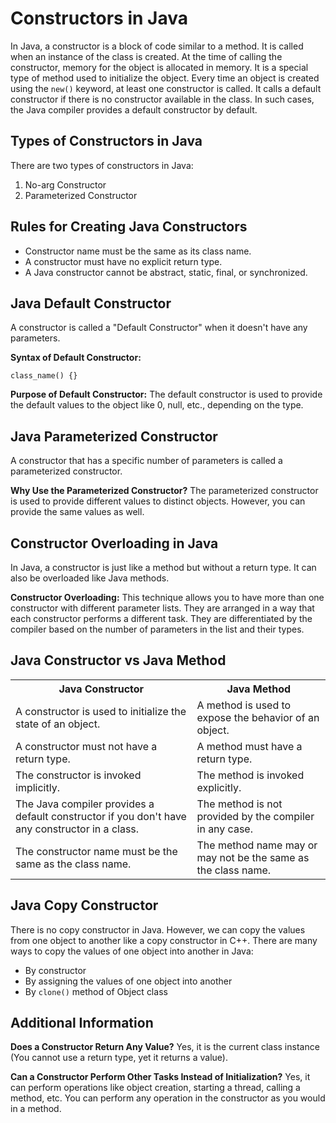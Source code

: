 <h1>Constructors in Java</h1>
<p>In Java, a constructor is a block of code similar to a method. It is called when an instance of the class is created. At the time of calling the constructor, memory for the object is allocated in memory. It is a special type of method used to initialize the object. Every time an object is created using the <code>new()</code> keyword, at least one constructor is called. It calls a default constructor if there is no constructor available in the class. In such cases, the Java compiler provides a default constructor by default.</p>

<h2>Types of Constructors in Java</h2>
<p>There are two types of constructors in Java:</p>
<ol>
    <li>No-arg Constructor</li>
    <li>Parameterized Constructor</li>
</ol>

<h2>Rules for Creating Java Constructors</h2>
<ul>
    <li>Constructor name must be the same as its class name.</li>
    <li>A constructor must have no explicit return type.</li>
    <li>A Java constructor cannot be abstract, static, final, or synchronized.</li>
</ul>

<h2>Java Default Constructor</h2>
<p>A constructor is called a "Default Constructor" when it doesn't have any parameters.</p>
<p><strong>Syntax of Default Constructor:</strong></p>
<pre><code>class_name() {}</code></pre>
<p><strong>Purpose of Default Constructor:</strong> The default constructor is used to provide the default values to the object like 0, null, etc., depending on the type.</p>

<h2>Java Parameterized Constructor</h2>
<p>A constructor that has a specific number of parameters is called a parameterized constructor.</p>
<p><strong>Why Use the Parameterized Constructor?</strong> The parameterized constructor is used to provide different values to distinct objects. However, you can provide the same values as well.</p>

<h2>Constructor Overloading in Java</h2>
<p>In Java, a constructor is just like a method but without a return type. It can also be overloaded like Java methods.</p>
<p><strong>Constructor Overloading:</strong> This technique allows you to have more than one constructor with different parameter lists. They are arranged in a way that each constructor performs a different task. They are differentiated by the compiler based on the number of parameters in the list and their types.</p>

<h2>Java Constructor vs Java Method</h2>
<table>
    <tr>
        <th>Java Constructor</th>
        <th>Java Method</th>
    </tr>
    <tr>
        <td>A constructor is used to initialize the state of an object.</td>
        <td>A method is used to expose the behavior of an object.</td>
    </tr>
    <tr>
        <td>A constructor must not have a return type.</td>
        <td>A method must have a return type.</td>
    </tr>
    <tr>
        <td>The constructor is invoked implicitly.</td>
        <td>The method is invoked explicitly.</td>
    </tr>
    <tr>
        <td>The Java compiler provides a default constructor if you don't have any constructor in a class.</td>
        <td>The method is not provided by the compiler in any case.</td>
    </tr>
    <tr>
        <td>The constructor name must be the same as the class name.</td>
        <td>The method name may or may not be the same as the class name.</td>
    </tr>
</table>

<h2>Java Copy Constructor</h2>
<p>There is no copy constructor in Java. However, we can copy the values from one object to another like a copy constructor in C++. There are many ways to copy the values of one object into another in Java:</p>
<ul>
    <li>By constructor</li>
    <li>By assigning the values of one object into another</li>
    <li>By <code>clone()</code> method of Object class</li>
</ul>

<h2>Additional Information</h2>
<p><strong>Does a Constructor Return Any Value?</strong> Yes, it is the current class instance (You cannot use a return type, yet it returns a value).</p>
<p><strong>Can a Constructor Perform Other Tasks Instead of Initialization?</strong> Yes, it can perform operations like object creation, starting a thread, calling a method, etc. You can perform any operation in the constructor as you would in a method.</p>

